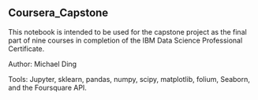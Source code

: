 ## Coursera_Capstone

This notebook is intended to be used for the capstone project as the final part of nine courses in completion of the IBM Data Science Professional Certificate.

Author: Michael Ding

Tools: Jupyter, sklearn, pandas, numpy, scipy, matplotlib, folium, Seaborn, and the Foursquare API.
